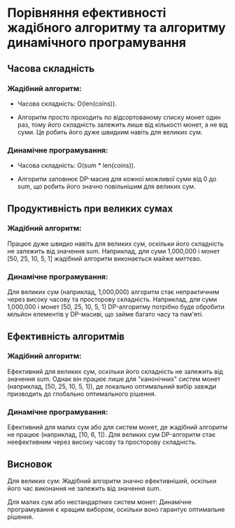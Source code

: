 # Порівняння ефективності жадібного алгоритму та алгоритму динамічного програмування

## Часова складність

### Жадібний алгоритм:

-   Часова складність: O(len(coins)).

-   Алгоритм просто проходить по відсортованому списку монет один раз, тому його складність залежить лише від кількості монет, а не від суми.
    Це робить його дуже швидким навіть для великих сум.

### Динамічне програмування:

-   Часова складність: O(sum \* len(coins)).

-   Алгоритм заповнює DP-масив для кожної можливої суми від 0 до sum, що робить його значно повільнішим для великих сум.

## Продуктивність при великих сумах

### Жадібний алгоритм:

Працює дуже швидко навіть для великих сум, оскільки його складність не залежить від значення sum.
Наприклад, для суми 1,000,000 і монет [50, 25, 10, 5, 1] жадібний алгоритм виконається майже миттєво.

### Динамічне програмування:

Для великих сум (наприклад, 1,000,000) алгоритм стає непрактичним через високу часову та просторову складність.
Наприклад, для суми 1,000,000 і монет [50, 25, 10, 5, 1] DP-алгоритму потрібно буде обробити мільйон елементів у DP-масиві, що займе багато часу та пам'яті.

## Ефективність алгоритмів

### Жадібний алгоритм:

Ефективний для великих сум, оскільки його складність не залежить від значення sum.
Однак він працює лише для "канонічних" систем монет (наприклад, [50, 25, 10, 5, 1]), де локально оптимальний вибір завжди призводить до глобально оптимального рішення.

### Динамічне програмування:

Ефективний для малих сум або для систем монет, де жадібний алгоритм не працює (наприклад, [10, 6, 1]).
Для великих сум DP-алгоритм стає неефективним через високу часову та просторову складність.

## Висновок

Для великих сум: Жадібний алгоритм значно ефективніший, оскільки його час виконання не залежить від значення sum.

Для малих сум або нестандартних систем монет: Динамічне програмування є кращим вибором, оскільки воно гарантує оптимальне рішення.
